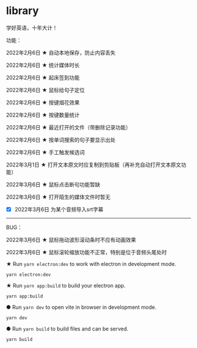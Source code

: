 # library

学好英语，十年大计！

功能：

2022年2月6日 ★ 自动本地保存，防止内容丢失

2022年2月6日 ★ 统计媒体时长

2022年2月6日 ★ 起床签到功能

2022年2月6日 ★ 鼠标给句子定位

2022年2月6日 ★ 按键烟花效果

2022年2月6日 ★ 按键数量统计

2022年2月6日 ★ 最近打开的文件（带删除记录功能）

2022年2月6日 ★ 按单词搜索的句子要显示出处

2022年2月6日 ★ 手工触发候选词

2022年3月1日 ★ 打开文本原文时应复制到剪贴板（再补充自动打开文本原文功能）

2022年3月6日 ★ 鼠标点击断句功能暂缺

2022年3月6日 ★ 打开陌生的媒体文件时暂无

* [X] 2022年3月6日 为某个音频导入srt字幕

---

BUG：

2022年3月6日 ★ 鼠标拖动波形滚动条时不应有动画效果

2022年3月6日 ★ 鼠标滚轮缩放功能不正常，特别是位于音频头尾处时

★ Run `yarn electron:dev` to work with electron in development mode.

```
yarn electron:dev
```

★ Run `yarn app:build` to build your electron app.

```
yarn app:build
```

● Run `yarn dev` to open vite in browser in development mode.

```
yarn dev
```

● Run `yarn build` to build files and can be served.

```
yarn build
```
